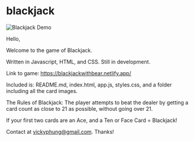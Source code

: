 # blackjack
![Blackjack Demo](https://media.giphy.com/media/rOcNCk17eF3gva0LI3/giphy.gif)

Hello,

Welcome to the game of Blackjack. 

Written in Javascript, HTML, and CSS. Still in development. 

Link to game: https://blackjackwithbear.netlify.app/

Included is:
README.md, index.html, app.js, styles.css, and a folder including all the card images. 

The Rules of Blackjack:
The player attempts to beat the dealer by getting a card count as close to 21 as possible, without going over 21. 

If your first two cards are an Ace, and a Ten or Face Card = Blackjack!


Contact at vickyphung@gmail.com. Thanks!




